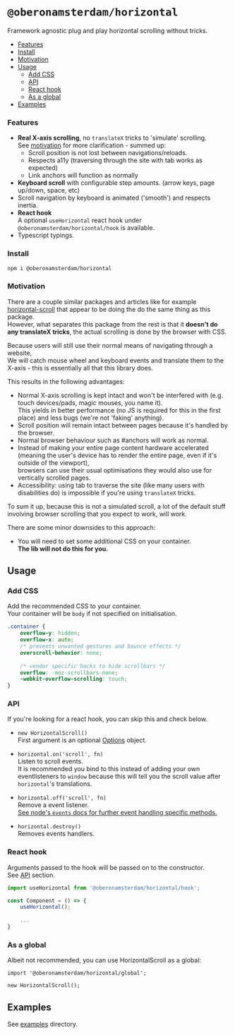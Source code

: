 # `@oberonamsterdam/horizontal`

Framework agnostic plug and play horizontal scrolling without tricks.

<!-- START doctoc generated TOC please keep comment here to allow auto update -->
<!-- DON'T EDIT THIS SECTION, INSTEAD RE-RUN doctoc TO UPDATE -->


  - [Features](#features)
  - [Install](#install)
  - [Motivation](#motivation)
- [Usage](#usage)
  - [Add CSS](#add-css)
  - [API](#api)
  - [React hook](#react-hook)
  - [As a global](#as-a-global)
- [Examples](#examples)

<!-- END doctoc generated TOC please keep comment here to allow auto update -->

### Features 

- **Real X-axis scrolling**, no `translateX` tricks to 'simulate' scrolling.  
See [motivation](#motivation) for more clarification - summed up:  
    - Scroll position is not lost between navigations/reloads.    
    - Respects a11y (traversing through the site with tab works as expected)  
    - Link anchors will function as normally
- **Keyboard scroll** with configurable step amounts. (arrow keys, page up/down, space, etc)  
- Scroll navigation by keyboard is animated ('smooth') and respects inertia.   
- **React hook**  
A optional `useHorizontal` react hook under `@oberonamsterdam/horizontal/hook` is available.  
- Typescript typings.

### Install
```bash
npm i @oberonamsterdam/horizontal
```

### Motivation

There are a couple similar packages and articles like for example [horizontal-scroll](https://github.com/corentinfardeau/horizontal-scroll) that appear to be doing the do the same thing as this package.  
However, what separates this package from the rest is that it **doesn't do any translateX tricks**, the actual scrolling is done by the browser with CSS.  
  
Because users will still use their normal means of navigating through a website,  
We will catch mouse wheel and keyboard events and translate them to the X-axis - this is essentially all that this library does.
  
This results in the following advantages: 

- Normal X-axis scrolling is kept intact and won't be interfered with (e.g. touch devices/pads, magic mouses, you name it).  
This yields in better performance (no JS is required for this in the first place) and less bugs (we're not 'faking' anything).
- Scroll position will remain intact between pages because it's handled by the browser.  
- Normal browser behaviour such as #anchors will work as normal.  
- Instead of making your entire page content hardware accelerated (meaning the user's device has to render the entire page, even if it's outside of the viewport),  
browsers can use their usual optimisations they would also use for vertically scrolled pages.
- Accessibility: using tab to traverse the site (like many users with disabilities do) is impossible if you're using `translateX` tricks. 

To sum it up, because this is not a simulated scroll, a lot of the default stuff involving browser scrolling that you expect to work, will work.

There are some minor downsides to this approach:

- You will need to set some additional CSS on your container.   
**The lib will not do this for you.**

## Usage

### Add CSS

Add the recommended CSS to your container.  
Your container will be `body` if not specified on initialisation.

```css
.container {
    overflow-y: hidden;
    overflow-x: auto;
    /* prevents unwanted gestures and bounce effects */
    overscroll-behavior: none;
    
    /* vendor specific hacks to hide scrollbars */
    overflow: -moz-scrollbars-none;
    -webkit-overflow-scrolling: touch;
}
```

### API
If you're looking for a react hook, you can skip this and check below.

- `new HorizontalScroll()`  
First argument is an optional [Options](src/index.ts#L7-L10) object.

- `horizontal.on('scroll', fn)`  
Listen to scroll events.   
It is recommended you bind to this instead of adding your own eventlisteners to `window` because this will tell you the scroll value after `horizontal`'s translations.

- `horizontal.off('scroll', fn)`  
Remove a event listener.  
[See node's `events` docs for further event handling specific methods.](http://nodejs.org/api/events.html#events_events)  

- `horizontal.destroy()`  
Removes events handlers.

### React hook
Arguments passed to the hook will be passed on to the constructor.  
See [API](#api) section.

```js
import useHorizontal from '@oberonamsterdam/horizontal/hook';

const Component = () => {
    useHorizontal();
    
    ...
}
```

### As a global

Albeit not recommended, you can use HorizontalScroll as a global:  
```
import '@oberonamsterdam/horizontal/global';

new HorizontalScroll();
```

## Examples

See [examples](examples) directory.
